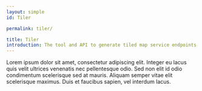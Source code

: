```yaml
---
layout: simple
id: Tiler

permalink: tiler/

title: Tiler
introduction: The tool and API to generate tiled map service endpoints from OAM imagery.
---
```


Lorem ipsum dolor sit amet, consectetur adipiscing elit. Integer eu lacus quis velit ultrices venenatis nec pellentesque odio. Sed non elit id odio condimentum scelerisque sed at mauris. Aliquam semper vitae elit scelerisque maximus. Duis et faucibus sapien, vel interdum lacus.
